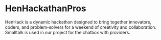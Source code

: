 # HenHackathanPros
HenHack is a dynamic hackathon designed to bring together innovators, coders, and problem-solvers for a weekend of creativity and collaboration.
Smalltalk is used in our project for the chatbox with providers. 
